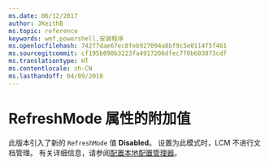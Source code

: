 ```yaml
---
ms.date: 06/12/2017
author: JKeithB
ms.topic: reference
keywords: wmf,powershell,安装程序
ms.openlocfilehash: 742f7dae67ec8feb927094a8bf9c5e0114f5f461
ms.sourcegitcommit: cf195b090b3223fa4917206dfec7f0b603873cdf
ms.translationtype: HT
ms.contentlocale: zh-CN
ms.lasthandoff: 04/09/2018
---
```

# <a name="additional-value-for-refreshmode-property"></a>RefreshMode 属性的附加值

此版本引入了新的 `RefreshMode` 值 **Disabled**。 设置为此模式时，LCM 不进行文档管理。 有关详细信息，请参阅[配置本地配置管理器](https://msdn.microsoft.com/powershell/dsc/metaconfig)。